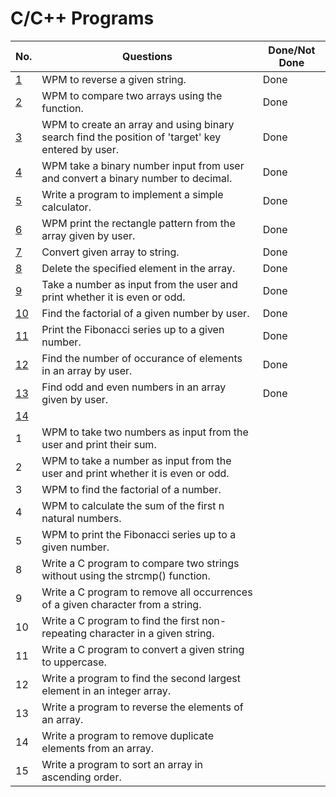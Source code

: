 # C/C++ Programs 

| No.  	| Questions                                                                                    	                                        |Done/Not Done|
|-----------------------------------------	|-------------------------------------------------------------------------------------------------- |------------ |
| [1](string_reverse.cpp)                   | WPM to reverse a given string.                                                                    | Done        |
| [2](array_compare.cpp)                    | WPM to compare two arrays using the function.                                                     | Done        |
| [3](binary_search_using_array_by_user.cpp)| WPM to create an array and using binary search find the position of 'target' key entered by user. | Done        |
| [4](binary_to_decimal.cpp)                | WPM take a binary number input from user and convert a binary number to decimal.                  | Done        |
| [5](calculator.c++)                       | Write a program to implement a simple calculator.                                                 | Done        |
| [6](rectanglePatternArray.cpp)            | WPM print the rectangle pattern from the array given by user.                                     | Done        |
| [7](convertArrayToStirings.cpp)           | Convert given array to string.                                                                    | Done        |
| [8](deleteElementsInArray.cpp)            | Delete the specified element in the array.                                                        | Done        |
| [9](even-oddNum.cpp)                  	  | Take a number as input from the user and print whether it is even or odd. 	                      | Done        |
| [10](factorial_of_a_number.cpp)        	  | Find the factorial of a given number by user.                                                     | Done        |
| [11](fibbonnaci.c++)                      | Print the Fibonacci series up to a given number.                                                  | Done        |
| [12](noOfOccuranceInArray.cpp)            | Find the number of occurance of elements in an array by user.                                     | Done        |
| [13](evenOddArray.cpp)                    | Find odd and even numbers in an array given by user.                                              | Done        |
| [14](pointer.c++)                         |                                                                                                   |             |
| 1    	| WPM to take two numbers as input from the user and print their sum.              	                    |                   |
| 2    	| WPM to take a number as input from the user and print whether it is even or odd. 	                    |           	      |
| 3    	| WPM to find the factorial of a number.                                           	                    |           	      |
| 4     | WPM to calculate the sum of the first n natural numbers.                                              |                   |
| 5     | WPM to print the Fibonacci series up to a given number.                                               |                   |
| 8     |Write a C program to compare two strings without using the strcmp() function.                          |                   |
| 9     |Write a C program to remove all occurrences of a given character from a string.                        |                   |
| 10    |Write a C program to find the first non-repeating character in a given string.                         |                   |
| 11    |Write a C program to convert a given string to uppercase.                                              |                   |
| 12    |Write a program to find the second largest element in an integer array.                                |                   |
| 13    |Write a program to reverse the elements of an array.                                                   |                   |
| 14    |Write a program to remove duplicate elements from an array.                                            |                   |
| 15    |Write a program to sort an array in ascending order.                                                   |                   |


